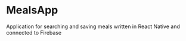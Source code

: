 # MealsApp

Application for searching and saving meals written in React Native and connected to Firebase
